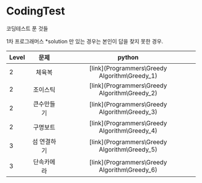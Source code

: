 
# CodingTest
코딩테스트 푼 것들

1차 프로그래머스
  *solution 만 있는 경우는 본인이 답을 찾지 못한 경우.


| Level | 문제 | python | 
| --- | :---: | :---: |
| 2 | 체육복 | [link](Programmers\Greedy Algorithm\Greedy_1) |
| 2 | 조이스틱 | [link](Programmers\Greedy Algorithm\Greedy_2) |
| 2 | 큰수만들기 | [link](Programmers\Greedy Algorithm\Greedy_3)|
| 2 | 구명보트 | [link](Programmers\Greedy Algorithm\Greedy_4)
| 3 | 섬 연결하기 | [link](Programmers\Greedy Algorithm\Greedy_5)
| 3 | 단속카메라 | [link](Programmers\Greedy Algorithm\Greedy_6)
